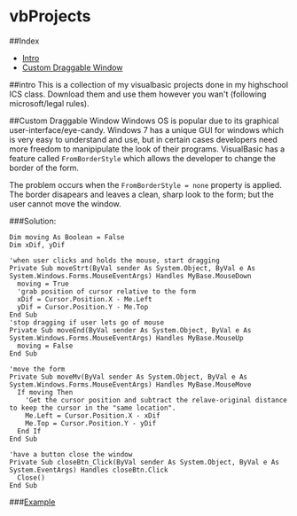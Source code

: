 # vbProjects
##Index
 * [Intro](##intro)
 * [Custom Draggable Window](##Custom-Draggable-Window)

##intro
This is a collection of my visualbasic projects done in my highschool ICS class.
Download them and use them however you wan't (following microsoft/legal rules).

##Custom Draggable Window
Windows OS is popular due to its graphical user-interface/eye-candy.
Windows 7 has a unique GUI for windows which is very easy to understand and use, 
but in certain cases developers need more freedom to manipipulate the look of their programs.
VisualBasic has a feature called `FromBorderStyle` which allows the developer to change the border of the form.

The problem occurs when the `FromBorderStyle = none` property is applied. 
The border disapears and leaves a clean, sharp look to the form; but the user cannot move the window.

###Solution:
```VB
Dim moving As Boolean = False
Dim xDif, yDif

'when user clicks and holds the mouse, start dragging
Private Sub moveStrt(ByVal sender As System.Object, ByVal e As System.Windows.Forms.MouseEventArgs) Handles MyBase.MouseDown
  moving = True
  'grab position of cursor relative to the form
  xDif = Cursor.Position.X - Me.Left
  yDif = Cursor.Position.Y - Me.Top
End Sub
'stop dragging if user lets go of mouse
Private Sub moveEnd(ByVal sender As System.Object, ByVal e As System.Windows.Forms.MouseEventArgs) Handles MyBase.MouseUp
  moving = False
End Sub

'move the form
Private Sub moveMv(ByVal sender As System.Object, ByVal e As System.Windows.Forms.MouseEventArgs) Handles MyBase.MouseMove
  If moving Then
    'Get the cursor position and subtract the relave-original distance to keep the cursor in the "same location".
    Me.Left = Cursor.Position.X - xDif
    Me.Top = Cursor.Position.Y - yDif
  End If
End Sub

'have a button close the window
Private Sub closeBtn_Click(ByVal sender As System.Object, ByVal e As System.EventArgs) Handles closeBtn.Click
  Close()
End Sub

```
###[Example](https://github.com/viktorKorolyuk/vbProjects/tree/master/WindowsApplication1)
